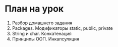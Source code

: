 # План на урок <br/>
1. Разбор домашнего задания  <br/>
2. Packages. Модификаторы static, public, private <br/>
3. String и char. Конкатенация  <br/>
4. Принципы ООП. Инкапсуляция  <br/>